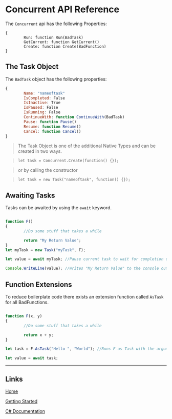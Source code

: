# Concurrent API Reference

The `Concurrent` api has the following Properties:

```
{
        Run: function Run(BadTask)
        GetCurrent: function GetCurrent()
        Create: function Create(BadFunction)
}
```

## The Task Object

The `BadTask` object has the following properties:
```js
{
        Name: "nameoftask"
        IsCompleted: False
        IsInactive: True
        IsPaused: False
        IsRunning: False
        ContinueWith: function ContinueWith(BadTask)
        Pause: function Pause()
        Resume: function Resume()
        Cancel: function Cancel()
}
```

> The Task Object is one of the additional Native Types and can be created in two ways.

> `let task = Concurrent.Create(function() {});`

> or by calling the constructor

> `let task = new Task("nameoftask", function() {});`

## Awaiting Tasks

Tasks can be awaited by using the `await` keyword.

```js

function F()
{
        //Do some stuff that takes a while

        return "My Return Value";
}
let myTask = new Task("myTask", F);

let value = await myTask; //Pause current task to wait for completion of "myTask".

Console.WriteLine(value); //Writes "My Return Value" to the console output

```

## Function Extensions

To reduce boilerplate code there exists an extension function called `AsTask` for all BadFunctions.

```js

function F(x, y)
{
        //Do some stuff that takes a while

        return x + y;
}

let task = F.AsTask("Hello ", "World"); //Runs F as Task with the arguments provided.

let value = await task;

```

___

## Links

[Home](https://bytechkr.github.io/BadScript2/)

[Getting Started](https://bytechkr.github.io/BadScript2/GettingStarted.html)

[C# Documentation](https://bytechkr.github.io/BadScript2/reference/index.html)